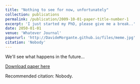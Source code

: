 ```yaml
---
title: "Nothing to see for now, unfortunately"
collection: publications
permalink: /publication/2009-10-01-paper-title-number-1
excerpt: 'I just started my PhD, please give me a break..'
date: 2050-01-01
venue: 'Whatever Journal'
paperurl: 'http://DavideMorgante.github.io/files/meme.jpg'
citation: 'Nobody'
---
```

We'll see what happens in the future...

[Download paper here](http://DavideMorgante.github.io/files/meme.jpg)

Recommended citation: Nobody.
